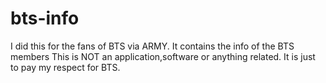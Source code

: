 # bts-info
I did this for the fans of BTS via ARMY. It contains the info of the BTS members
This is NOT an application,software or anything related. It is just to pay my respect for BTS.
